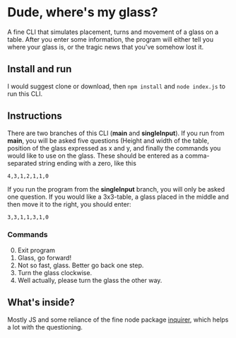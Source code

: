 # Dude, where's my glass?

A fine CLI that simulates placement, turns and movement of a glass on a table. After you enter some information, the program will either tell you where your glass is, or the tragic news that you've somehow lost it.

## Install and run

I would suggest clone or download, then `npm install` and `node index.js` to run this CLI.

## Instructions

There are two branches of this CLI (**main** and **singleInput**).
If you run from **main**, you will be asked five questions (Height and width of the table, position of the glass expressed as x and y, and finally the commands you would like to use on the glass. These should be entered as a comma-separated string ending with a zero, like this

`4,3,1,2,1,1,0`

If you run the program from the **singleInput** branch, you will only be asked one question. If you would like a 3x3-table, a glass placed in the middle and then move it to the right, you should enter:

`3,3,1,1,3,1,0`

### Commands

0. Exit program
1. Glass, go forward!
2. Not so fast, glass. Better go back one step.
3. Turn the glass clockwise.
4. Well actually, please turn the glass the other way.

## What's inside?

Mostly JS and some reliance of the fine node package [inquirer](https://www.npmjs.com/package/inquirer), which helps a lot with the questioning.
